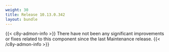 ```yaml
---
weight: 30
title: Release 10.13.0.342
layout: bundle
---
```


<!--10.13.0.322-10.13.0.342-->

{{< c8y-admon-info >}}
There have not been any significant improvements or fixes related to this component since the last Maintenance release.
{{< /c8y-admon-info >}}
